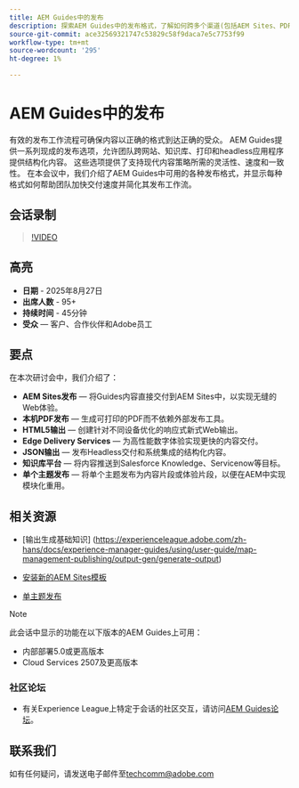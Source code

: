 ```yaml
---
title: AEM Guides中的发布
description: 探索AEM Guides中的发布格式，了解如何跨多个渠道(包括AEM Sites、PDF、HTML5、Edge Delivery Services、JSON等)交付内容。
source-git-commit: ace32569321747c53829c58f9daca7e5c7753f99
workflow-type: tm+mt
source-wordcount: '295'
ht-degree: 1%

---
```


# AEM Guides中的发布

有效的发布工作流程可确保内容以正确的格式到达正确的受众。 AEM Guides提供一系列现成的发布选项，允许团队跨网站、知识库、打印和headless应用程序提供结构化内容。 这些选项提供了支持现代内容策略所需的灵活性、速度和一致性。
在本会议中，我们介绍了AEM Guides中可用的各种发布格式，并显示每种格式如何帮助团队加快交付速度并简化其发布工作流。


## 会话录制

>[!VIDEO](https://video.tv.adobe.com/v/3472888/?quality=12&learn=on)

## 高亮

- **日期** - 2025年8月27日
- **出席人数** - 95+
- **持续时间** - 45分钟
- **受众** — 客户、合作伙伴和Adobe员工

## 要点

在本次研讨会中，我们介绍了：
- **AEM Sites发布** — 将Guides内容直接交付到AEM Sites中，以实现无缝的Web体验。
- **本机PDF发布** — 生成可打印的PDF而不依赖外部发布工具。
- **HTML5输出** — 创建针对不同设备优化的响应式新式Web输出。
- **Edge Delivery Services** — 为高性能数字体验实现更快的内容交付。
- **JSON输出** — 发布Headless交付和系统集成的结构化内容。
- **知识库平台** — 将内容推送到Salesforce Knowledge、Servicenow等目标。
- **单个主题发布** — 将单个主题发布为内容片段或体验片段，以便在AEM中实现模块化重用。


## 相关资源

- [输出生成基础知识] (https://experienceleague.adobe.com/zh-hans/docs/experience-manager-guides/using/user-guide/map-management-publishing/output-gen/generate-output)

- [安装新的AEM Sites模板](https://experienceleague.adobe.com/zh-hans/docs/experience-manager-guides/using/knowledge-base/kb-articles/publishing/aem-site-templates/download-install-aem-sites-templates-cs-kb)

- [单主题发布](https://experienceleague.adobe.com/en/docs/experience-manager-guides/using/user-guide/map-management-publishing/output-gen/generate-output/single-topic-publishing/publish-content-fragment.html)



>[!NOTE]
>
> 此会话中显示的功能在以下版本的AEM Guides上可用：
> - 内部部署5.0或更高版本
> - Cloud Services 2507及更高版本


### 社区论坛

- 有关Experience League上特定于会话的社区交互，请访问[AEM Guides论坛](https://experienceleaguecommunities.adobe.com/t5/experience-manager-guides/bd-p/xml-documentation-discussions)。


## 联系我们

如有任何疑问，请发送电子邮件至<techcomm@adobe.com>
